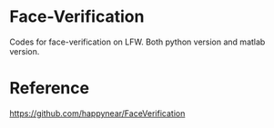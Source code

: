 # Face-Verification
Codes for face-verification on LFW. Both python version and matlab version.


# Reference
https://github.com/happynear/FaceVerification

